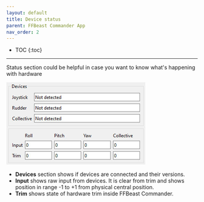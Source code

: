 ```yaml
---
layout: default
title: Device status
parent: FFBeast Commander App
nav_order: 2
---
```


- TOC
{:toc}

---

Status section could be helpful in case you want to know what's happening with hardware 

<img src="../../assets/images/manual/commander_status.jpg">

- **Devices** section shows if devices are connected and their versions. 
- **Input** shows raw input from devices. It is clear from trim and shows position in range -1 to +1 from physical central position.  
- **Trim** shows state of hardware trim inside FFBeast Commander.